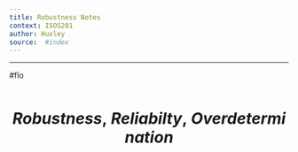 ```yaml
---
title: Robustness Notes 
context: ISOS201
author: Huxley 
source:  #index
---
```


---
#flo


```
```
# $$Robustness,\ Reliabilty,\ Overdetermination$$
```
```



























